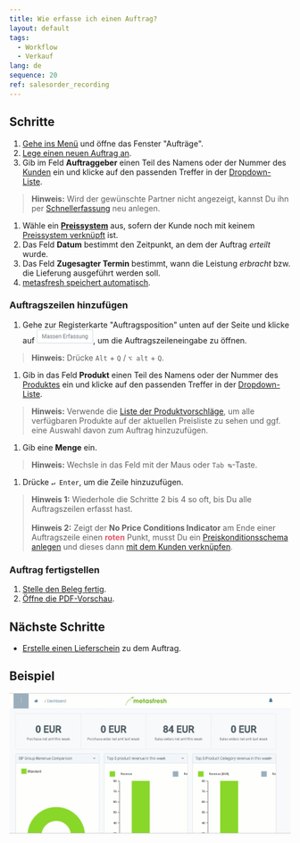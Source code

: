 ```yaml
---
title: Wie erfasse ich einen Auftrag?
layout: default
tags:
  - Workflow
  - Verkauf
lang: de
sequence: 20
ref: salesorder_recording
---
```


## Schritte
1. [Gehe ins Menü](Menu) und öffne das Fenster "Aufträge".
1. [Lege einen neuen Auftrag an](Neuer_Datensatz_Fenster_Webui).
1. Gib im Feld **Auftraggeber** einen Teil des Namens oder der Nummer des [Kunden](Neuer_Geschaeftspartner_Kunde) ein und klicke auf den passenden Treffer in der [Dropdown-Liste](Keyboard_Shortcuts_Liste).
 >**Hinweis:** Wird der gewünschte Partner nicht angezeigt, kannst Du ihn per [Schnellerfassung](Neuer_Geschaeftspartner_Schnellerfassung) neu anlegen.

1. Wähle ein [**Preissystem**](Preissystem_anlegen) aus, sofern der Kunde noch mit keinem [Preissystem verknüpft](Zuweisung_Preise_Partner) ist.
1. Das Feld **Datum** bestimmt den Zeitpunkt, an dem der Auftrag *erteilt* wurde.
1. Das Feld **Zugesagter Termin** bestimmt, wann die Leistung *erbracht* bzw. die Lieferung ausgeführt werden soll.
1. [metasfresh speichert automatisch](Speicheranzeige).

### Auftragszeilen hinzufügen
1. Gehe zur Registerkarte "Auftragsposition" unten auf der Seite und klicke auf !["Massen Erfassung"](assets/Massen_Erfassung_Button.png), um die Auftragszeileneingabe zu öffnen.
 >**Hinweis:** Drücke `Alt` + `Q` / `⌥ alt` + `Q`.

1. Gib in das Feld **Produkt** einen Teil des Namens oder der Nummer des [Produktes](NeuesProdukt) ein und klicke auf den passenden Treffer in der [Dropdown-Liste](Keyboard_Shortcuts_Liste).
 >**Hinweis:** Verwende die [Liste der Produktvorschläge](Produktvorschlaege_Auftrag_Bestellung), um alle verfügbaren Produkte auf der aktuellen Preisliste zu sehen und ggf. eine Auswahl davon zum Auftrag hinzuzufügen.

1. Gib eine **Menge** ein.
 >**Hinweis:** Wechsle in das Feld mit der Maus oder `Tab ↹`-Taste.

1. Drücke `↵ Enter`, um die Zeile hinzuzufügen.
 >**Hinweis 1:** Wiederhole die Schritte 2 bis 4 so oft, bis Du alle Auftragszeilen erfasst hast.<br><br>
 >**Hinweis 2:** Zeigt der **No Price Conditions Indicator** am Ende einer Auftragszeile einen **<span style="color:#e85667">roten</span>** Punkt, musst Du ein [Preiskonditionsschema anlegen](Preiskonditionen_in_metasfresh) und dieses dann [mit dem Kunden verknüpfen](Rabattschema_mit_GP_verknuepfen).

### Auftrag fertigstellen
1. [Stelle den Beleg fertig](BelegverarbeitungFertigstellen).
1. [Öffne die PDF-Vorschau](PDFVorschau).

## Nächste Schritte
- [Erstelle einen Lieferschein](Zu_Auftrag_Lieferschein_erstellen) zu dem Auftrag.

## Beispiel
![](assets/auftrag.gif)
